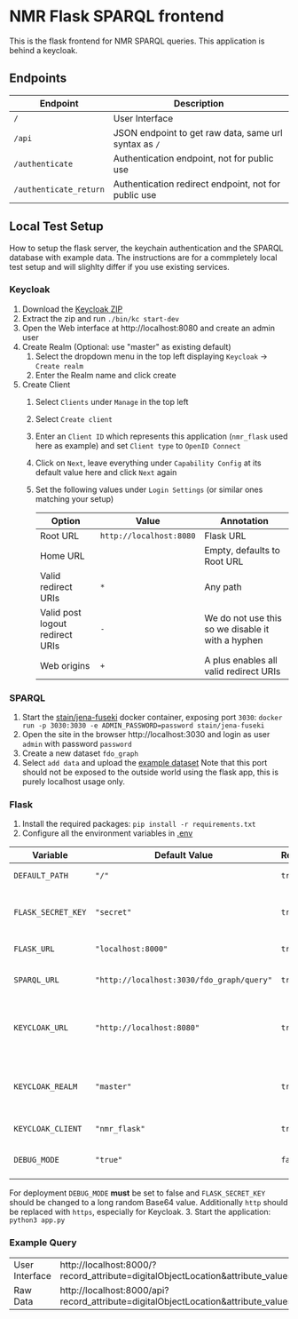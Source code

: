 # NMR Flask SPARQL frontend

This is the flask frontend for NMR SPARQL queries. This application is behind a keycloak.

## Endpoints
| Endpoint               | Description                                           |
|------------------------|-------------------------------------------------------|
| `/`                    | User Interface                                        |
| `/api`                 | JSON endpoint to get raw data, same url syntax as `/` |
| `/authenticate`        | Authentication endpoint, not for public use           |
| `/authenticate_return` | Authentication redirect endpoint, not for public use  |

## Local Test Setup
How to setup the flask server, the keychain authentication and the SPARQL database with example data.
The instructions are for a commpletely local test setup and will slighlty differ if you use existing services.
### Keycloak
1. Download the [Keycloak ZIP](https://www.keycloak.org/downloads)
2. Extract the zip and run `./bin/kc start-dev`
3. Open the Web interface at http://localhost:8080 and create an admin user
4. Create Realm (Optional: use "master" as existing default) 
    1. Select the dropdown menu in the top left displaying `Keycloak` -> `Create realm`
    2. Enter the Realm name and click create
5. Create Client
    1. Select `Clients` under `Manage` in the top left
    2. Select `Create client`
    3. Enter an `Client ID` which represents this application (`nmr_flask` used here as example) and set `Client type` to `OpenID Connect`
    4. Click on `Next`, leave everything under `Capability Config` at its default value here and click `Next` again
    5. Set the following values under `Login Settings` (or similar ones matching your setup)

        | Option                          | Value                   | Annotation                                        |
        |---------------------------------|-------------------------|---------------------------------------------------|
        | Root URL                        | `http://localhost:8080` | Flask URL                                         |
        | Home URL                        |                         | Empty, defaults to Root URL                       |
        | Valid redirect URIs             | `*`                     | Any path                                          |
        | Valid post logout redirect URIs | `-`                     | We do not use this so we disable it with a hyphen |
        | Web origins                     | `+`                     | A plus enables all valid redirect URIs            |

### SPARQL
1. Start the [stain/jena-fuseki](https://hub.docker.com/r/stain/jena-fuseki/) docker container, exposing port `3030`: `docker run -p 3030:3030 -e ADMIN_PASSWORD=password stain/jena-fuseki`
2. Open the site in the browser http://localhost:3030 and login as user `admin` with password `password`
3. Create a new dataset `fdo_graph`
4. Select `add data` and upload the [example dataset](../testing/example_FDO_Graph/FDO-Graph.ttl)
Note that this port should not be exposed to the outside world using the flask app, this is purely localhost usage only.
### Flask
1. Install the required packages: `pip install -r requirements.txt`
2. Configure all the environment variables in [.env](./.env)

| Variable            | Default Value                             | Required | Description                                                  |
|---------------------|-------------------------------------------|----------|--------------------------------------------------------------|
| `DEFAULT_PATH`      | `"/"`                                     | `true`   | The default redirect                                         |
| `FLASK_SECRET_KEY`  | `"secret"`                                | `true`   | Secret key to protect against cookie data tampering          |
| `FLASK_URL`         | `"localhost:8000"`                        | `true`   | Public application url                                       |
| `SPARQL_URL`        | `"http://localhost:3030/fdo_graph/query"` | `true`   | Private sparql url (port not exposed)                        |
| `KEYCLOAK_URL`      | `"http://localhost:8080"`                 | `true`   | Public Keycloak url (may be on different server)             |
| `KEYCLOAK_REALM`    | `"master"`                                | `true`   | Keycloak client management group, "master",exists by default |
| `KEYCLOAK_CLIENT`   | `"nmr_flask"`                             | `true`   | Keycloak client (application) id                             |
| `DEBUG_MODE`        | `"true"`                                  | `false`  | Whether to run flask in debug mode                           |

For deployment `DEBUG_MODE` **must** be set to false and `FLASK_SECRET_KEY` should be changed to a long random Base64 value.
Additionally `http` should be replaced with `https`, especially for Keycloak.
3. Start the application: `python3 app.py`
### Example Query
<table>
<tr>
    <td>User Interface</td>
    <td><a>http://localhost:8000/?record_attribute=digitalObjectLocation&attribute_value=b2share</a></td>
</tr>
<tr>
    <td>Raw Data</td>
    <td><a>http://localhost:8000/api?record_attribute=digitalObjectLocation&attribute_value=b2share</a></td>
</tr>
</table>